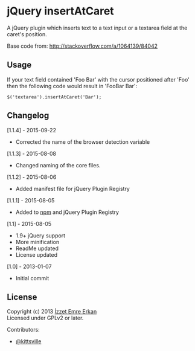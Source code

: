 # jQuery insertAtCaret

A jQuery plugin which inserts text to a text input or a textarea field at the caret's position.

Base code from: http://stackoverflow.com/a/1064139/84042

## Usage

If your text field contained 'Foo Bar' with the cursor positioned after 'Foo' then the following code would result in 'FooBar Bar':

```
$('textarea').insertAtCaret('Bar');
```

## Changelog

[1.1.4] - 2015-09-22

* Corrected the name of the browser detection variable

[1.1.3] - 2015-08-08

* Changed naming of the core files.

[1.1.2] - 2015-08-06

* Added manifest file for jQuery Plugin Registry

[1.1.1] - 2015-08-05

* Added to [npm](https://www.npmjs.com/package/insert-at-caret) and jQuery Plugin Registry

[1.1] - 2015-08-05

* 1.9+ jQuery support
* More minification
* ReadMe updated
* License updated

[1.0] - 2013-01-07

* Initial commit

## License

Copyright (c) 2013 [İzzet Emre Erkan](http://www.karalamalar.net/)  
Licensed under GPLv2 or later.

Contributors:

- [@kittsville](https://github.com/kittsville)